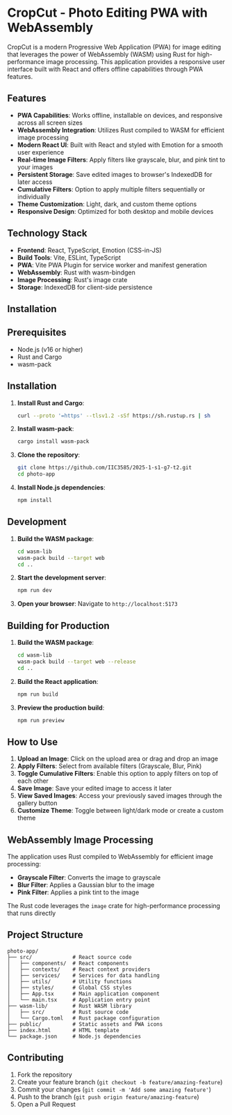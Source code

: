 # CropCut - Photo Editing PWA with WebAssembly
CropCut is a modern Progressive Web Application (PWA) for image editing that leverages the power of WebAssembly (WASM) using Rust for high-performance image processing. This application provides a responsive user interface built with React and offers offline capabilities through PWA features.

## Features

- **PWA Capabilities**: Works offline, installable on devices, and responsive across all screen sizes
- **WebAssembly Integration**: Utilizes Rust compiled to WASM for efficient image processing
- **Modern React UI**: Built with React and styled with Emotion for a smooth user experience
- **Real-time Image Filters**: Apply filters like grayscale, blur, and pink tint to your images
- **Persistent Storage**: Save edited images to browser's IndexedDB for later access
- **Cumulative Filters**: Option to apply multiple filters sequentially or individually
- **Theme Customization**: Light, dark, and custom theme options
- **Responsive Design**: Optimized for both desktop and mobile devices

## Technology Stack

- **Frontend**: React, TypeScript, Emotion (CSS-in-JS)
- **Build Tools**: Vite, ESLint, TypeScript
- **PWA**: Vite PWA Plugin for service worker and manifest generation
- **WebAssembly**: Rust with wasm-bindgen
- **Image Processing**: Rust's image crate
- **Storage**: IndexedDB for client-side persistence

## Installation

## Prerequisites

- Node.js (v16 or higher)
- Rust and Cargo
- wasm-pack

## Installation

1. **Install Rust and Cargo**:
   ```bash
   curl --proto '=https' --tlsv1.2 -sSf https://sh.rustup.rs | sh
   ```

2. **Install wasm-pack**:
   ```bash
   cargo install wasm-pack
   ```

3. **Clone the repository**:
   ```bash
   git clone https://github.com/IIC3585/2025-1-s1-g7-t2.git
   cd photo-app
   ```

4. **Install Node.js dependencies**:
   ```bash
   npm install
   ```

## Development

1. **Build the WASM package**:
   ```bash
   cd wasm-lib
   wasm-pack build --target web
   cd ..
   ```

2. **Start the development server**:
   ```bash
   npm run dev
   ```

3. **Open your browser**:
   Navigate to `http://localhost:5173`

## Building for Production

1. **Build the WASM package**:
   ```bash
   cd wasm-lib
   wasm-pack build --target web --release
   cd ..
   ```

2. **Build the React application**:
   ```bash
   npm run build
   ```

3. **Preview the production build**:
   ```bash
   npm run preview
   ```

## How to Use

1. **Upload an Image**: Click on the upload area or drag and drop an image
2. **Apply Filters**: Select from available filters (Grayscale, Blur, Pink)
3. **Toggle Cumulative Filters**: Enable this option to apply filters on top of each other
4. **Save Image**: Save your edited image to access it later
5. **View Saved Images**: Access your previously saved images through the gallery button
6. **Customize Theme**: Toggle between light/dark mode or create a custom theme

## WebAssembly Image Processing

The application uses Rust compiled to WebAssembly for efficient image processing:

- **Grayscale Filter**: Converts the image to grayscale
- **Blur Filter**: Applies a Gaussian blur to the image
- **Pink Filter**: Applies a pink tint to the image

The Rust code leverages the `image` crate for high-performance processing that runs directly

## Project Structure

```
photo-app/ 
├── src/             # React source code 
│   ├── components/  # React components 
│   ├── contexts/    # React context providers 
│   ├── services/    # Services for data handling 
│   ├── utils/       # Utility functions 
│   ├── styles/      # Global CSS styles 
│   ├── App.tsx      # Main application component 
│   └── main.tsx     # Application entry point 
├── wasm-lib/        # Rust WASM library 
│   ├── src/         # Rust source code 
│   └── Cargo.toml   # Rust package configuration 
├── public/          # Static assets and PWA icons 
├── index.html       # HTML template 
└── package.json     # Node.js dependencies
```

## Contributing

1. Fork the repository
2. Create your feature branch (`git checkout -b feature/amazing-feature`)
3. Commit your changes (`git commit -m 'Add some amazing feature'`)
4. Push to the branch (`git push origin feature/amazing-feature`)
5. Open a Pull Request
